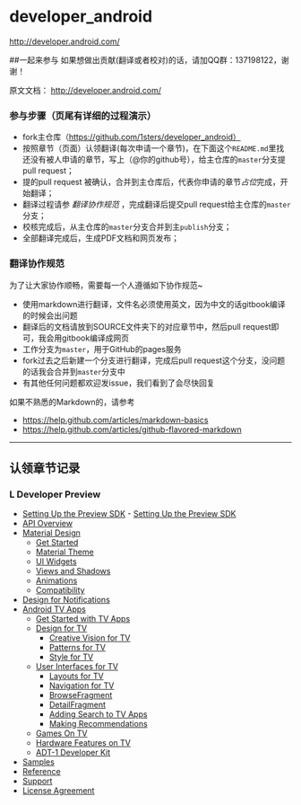 developer_android
=================

http://developer.android.com/


##一起来参与
如果想做出贡献(翻译或者校对)的话，请加QQ群：137198122，谢谢！

原文文档：
<http://developer.android.com/>


### 参与步骤（页尾有详细的过程演示）
* fork主仓库（https://github.com/1sters/developer_android）
* 按照章节（页面）认领翻译(每次申请一个章节)，在下面这个`README.md`里找还没有被人申请的章节，写上（@你的github号），给主仓库的`master`分支提pull request；
* 提的pull request 被确认，合并到主仓库后，代表你申请的章节*占位*完成，开始翻译；
* 翻译过程请参 *翻译协作规范* ，完成翻译后提交pull request给主仓库的`master`分支；
* 校核完成后，从主仓库的`master`分支合并到主`publish`分支；
* 全部翻译完成后，生成PDF文档和网页发布；

### 翻译协作规范
为了让大家协作顺畅，需要每一个人遵循如下协作规范~

- 使用markdown进行翻译，文件名必须使用英文，因为中文的话gitbook编译的时候会出问题
- 翻译后的文档请放到SOURCE文件夹下的对应章节中，然后pull request即可，我会用gitbook编译成网页
- 工作分支为`master`，用于GitHub的pages服务
- fork过去之后新建一个分支进行翻译，完成后pull request这个分支，没问题的话我会合并到`master`分支中
- 有其他任何问题都欢迎发issue，我们看到了会尽快回复


如果不熟悉的Markdown的，请参考

- <https://help.github.com/articles/markdown-basics>
- <https://help.github.com/articles/github-flavored-markdown>

***

## 认领章节记录

### L Developer Preview 

* [Setting Up the Preview SDK](preview/setup-sdk.md) - [Setting Up the Preview SDK](http://developer.android.com/preview/setup-sdk.html)
* [API Overview](preview/api-overview.md)
* [Material Design](preview/material/index.md)
  * [Get Started](preview/material/get-started.md)
  * [Material Theme](preview/material/theme.md)
  * [UI Widgets](preview/material/ui-widgets.md)
  * [Views and Shadows](preview/material/views-shadows.md)
  * [Animations](preview/material/animations.md)
  * [Compatibility](preview/material/compatibility.md)
* [Design for Notifications](preview/notifications.md)
* [Android TV Apps](preview/tv/index.md)
  * [Get Started with TV Apps](preview/tv/start/index.md)
  * [Design for TV](preview/tv/design/index.md)
    * [Creative Vision for TV](preview/tv/design/principles.md)
    * [Patterns for TV](preview/tv/design/patterns.md)
    * [Style for TV](preview/tv/design/style.md)
  * [User Interfaces for TV](preview/tv/ui/index.md)
    * [Layouts for TV](preview/tv/ui/layouts.md)
    * [Navigation for TV](preview/tv/ui/navigation.md)
    * [BrowseFragment](preview/tv/ui/browse.md)
    * [DetailFragment](preview/tv/ui/details.md)
    * [Adding Search to TV Apps](preview/tv/ui/in-app-search.md)
    * [Making Recommendations](preview/tv/ui/recommendations.md)
  * [Games On TV](preview/tv/games/index.md)
  * [Hardware Features on TV](preview/tv/start/hardware-features.md)
  * [ADT-1 Developer Kit](preview/tv/adt-1/index.md)
* [Samples](preview/samples.md)
* [Reference](preview/reference.md)
* [Support](preview/support.md)
* [License Agreement](preview/license.md)

